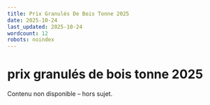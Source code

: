 ```yaml
---
title: Prix Granulés De Bois Tonne 2025
date: 2025-10-24
last_updated: 2025-10-24
wordcount: 12
robots: noindex
---
```


# prix granulés de bois tonne 2025

Contenu non disponible – hors sujet.